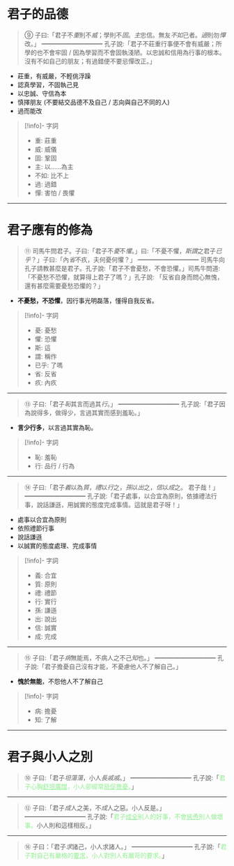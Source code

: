 # 君子的品德
> ⑨   子曰:「君子不*重*則不*威*；學則不*固*。*主*忠信。無友*不如*己者。*過*則勿*憚*改。」
> ━━━━━━━━━━
> 孔子說:「君子不莊重行事便不會有威嚴；所學的也不會牢固 / 因為學習而不會固執淺陋。以忠誠和信用為行事的根本。沒有不如自己的朋友；有過錯便不要忌憚改正。」

- 莊重，有威嚴，不輕佻浮躁
- 認真學習，不固執己見
- 以忠誠、守信為本
- 慎擇朋友 (不要結交品德不及自己 / 志向與自己不同的人)
- 過而能改

> [!info]- 字詞
> - 重: 莊重
> - 威: 威儀
> - 固: 鞏固
> - 主: 以......為主
> - 不如: 比不上
> - 過: 過錯
> - 憚: 害怕 / 畏懼

---
# 君子應有的修為
> ⑪   司馬牛問君子。子曰:「君子不*憂*不*懼*。」曰:「不憂不懼，*斯謂*之君子*已乎*？」子曰:「內*省*不疚，夫何憂何懼？」
> ━━━━━━━━━━
> 司馬牛向孔子請教甚麼是君子。孔子說:「君子不會憂愁，不會恐懼。」司馬牛問道:「不憂愁不恐懼，就算得上君子了嗎？」孔子說: 「反省自身而問心無愧，還有甚麼需要憂愁恐懼的？」

- **不憂愁，不恐懼**，因行事光明磊落，懂得自我反省。

> [!info]- 字詞
> - 憂: 憂愁
> - 懼: 恐懼
> - 斯: 這
> - 謂: 稱作
> - 已乎: 了嗎
> - 省: 反省
> - 疚: 內疚

---

> ⑬   子曰:「君子*恥*其言而過其*行*。」
> ━━━━━━━━━━
> 孔子說:「君子因為說得多，做得少，言過其實而感到羞恥。」

- **言少行多**，以言過其實為恥。

> [!info]- 字詞
> - 恥: 羞恥
> - 行: 品行 / 行為

---

> ⑭   子曰:「君子*義*以為*質*，*禮*以*行*之，*孫*以*出*之，*信*以*成*之。 君子哉！」
> ━━━━━━━━━━
> 孔子說:「君子處事，以合宜為原則，依據禮法行事，說話謙遜，用誠實的態度完成事情。這就是君子呀！」

- 處事以合宜為原則
- 依照禮節行事
- 說話謙遜
- 以誠實的態度處理、完成事情

> [!info]- 字詞
> - 義: 合宜
> - 質: 原則
> - 禮: 禮節
> - 行: 實行
> - 孫: 謙遜
> - 出: 說出
> - 信: 誠實
> - 成: 完成

---

> ⑮   子曰:「君子*病*無能焉，不病人之不己*知*也。」
> ━━━━━━━━━━
> 孔子說:「君子擔憂自己沒有才能，不憂慮他人不了解自己。」

- **愧於無能**，不怨他人不了解自己

> [!info]- 字詞
> - 病: 擔憂
> - 知: 了解

---

# 君子與小人之別

> ⑩   子曰:「君子*坦蕩蕩*，小人*長戚戚*。」
> ━━━━━━━━━━
> 孔子說:「<span style="color: lightgreen">君子心胸<u>舒坦廣闊</u>，小人卻經常<u>局促擔憂</u>。</span>」

---

> ⑫   子曰:「君子*成*人之美，不*成*人之惡。小人反是。」
> ━━━━━━━━━━
> 孔子說:「<span style="color: lightgreen">君子<u>成全</u>别人的好事，不會<u>慫恿</u>別人做壞事。</span>小人則和這樣相反。」

---

> ⑯   子曰：「君子*求*諸己，小人求諸人。」
> ━━━━━━━━━━
> 孔子說:「<span style="color: lightgreen">君子對自己有嚴格的<u>要求</u>，小人對別人有嚴苛的要求。</span>」

